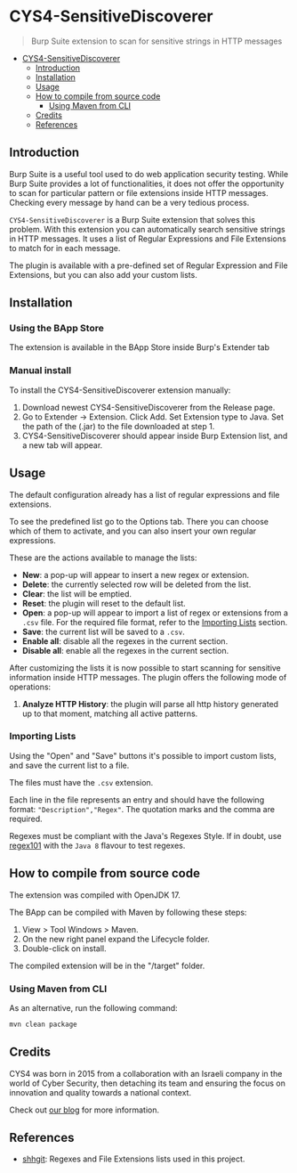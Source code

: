 # CYS4-SensitiveDiscoverer

> Burp Suite extension to scan for sensitive strings in HTTP messages

* [CYS4-SensitiveDiscoverer](#cys4-sensitivediscoverer)
  * [Introduction](#introduction)
  * [Installation](#installation)
  * [Usage](#usage)
  * [How to compile from source code](#how-to-compile-from-source-code)
    * [Using Maven from CLI](#using-maven-from-cli)
  * [Credits](#credits)
  * [References](#references)

## Introduction

Burp Suite is a useful tool used to do web application security testing. While Burp Suite provides a lot of functionalities, it does not offer the opportunity to scan for particular pattern or file extensions inside HTTP messages. Checking every message by hand can be a very tedious process.

`CYS4-SensitiveDiscoverer` is a Burp Suite extension that solves this problem. With this extension you can automatically search sensitive strings in HTTP messages. It uses a list of Regular Expressions and File Extensions to match for in each message.

The plugin is available with a pre-defined set of Regular Expression and File Extensions, but you can also add your custom lists.

## Installation

### Using the BApp Store

The extension is available in the BApp Store inside Burp's Extender tab

### Manual install

To install the CYS4-SensitiveDiscoverer extension manually:

1. Download newest CYS4-SensitiveDiscoverer from the Release page.
2. Go to Extender -> Extension. Click Add. Set Extension type to Java. Set the path of the (.jar) to the file downloaded at step 1.
3. CYS4-SensitiveDiscoverer should appear inside Burp Extension list, and a new tab will appear.

## Usage

The default configuration already has a list of regular expressions and file extensions.

To see the predefined list go to the Options tab. There you can choose which of them to activate, and you can also insert your own regular expressions.

These are the actions available to manage the lists:

- **New**: a pop-up will appear to insert a new regex or extension.
- **Delete**: the currently selected row will be deleted from the list.
- **Clear**: the list will be emptied.
- **Reset**: the plugin will reset to the default list.
- **Open**: a pop-up will appear to import a list of regex or extensions from a `.csv` file. For the required file format, refer to the [Importing Lists](#importing-lists) section.
- **Save**: the current list will be saved to a `.csv`.
- **Enable all**: disable all the regexes in the current section.
- **Disable all**: enable all the regexes in the current section.

After customizing the lists it is now possible to start scanning for sensitive information inside HTTP messages. The plugin offers the following mode of operations:

1. **Analyze HTTP History**: the plugin will parse all http history generated up to that moment, matching all active patterns.

### Importing Lists

Using the "Open" and "Save" buttons it's possible to import custom lists, and save the current list to a file.

The files must have the `.csv` extension.

Each line in the file represents an entry and should have the following format: `"Description","Regex"`. The quotation marks and the comma are required.

Regexes must be compliant with the Java's Regexes Style. If in doubt, use [regex101](https://regex101.com/) with the `Java 8` flavour to test regexes.

## How to compile from source code

The extension was compiled with OpenJDK 17.

The BApp can be compiled with Maven by following these steps:

1. View > Tool Windows > Maven.
2. On the new right panel expand the Lifecycle folder.
3. Double-click on install.

The compiled extension will be in the "/target" folder.

### Using Maven from CLI

As an alternative, run the following command:

```bash
mvn clean package
```

## Credits

CYS4 was born in 2015 from a collaboration with an Israeli company in the world of Cyber Security, then detaching its team and ensuring the focus on innovation and quality towards a national context.

Check out [our blog](https://blog.cys4.com/) for more information.

## References

- [shhgit](https://github.com/eth0izzle/shhgit/blob/master/config.yaml): Regexes and File Extensions lists used in this project.

